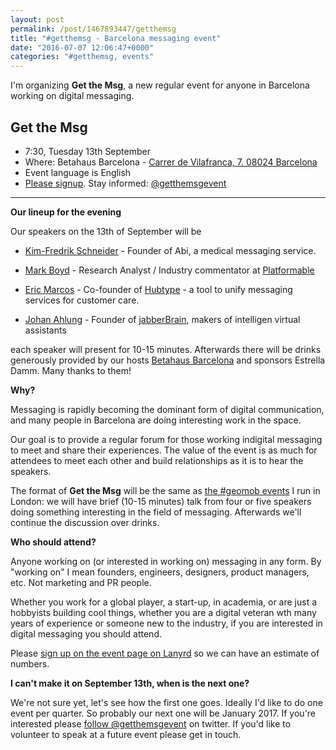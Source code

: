 ```yaml
---
layout: post
permalink: /post/1467893447/getthemsg
title: "#getthemsg - Barcelona messaging event"
date: "2016-07-07 12:06:47+0000"
categories: "#getthemsg, events"
---
```


I'm organizing **Get the Msg**, a new regular event for anyone in Barcelona
working on digital messaging.

## Get the Msg ##
  * 7:30, Tuesday 13th September
  * Where: Betahaus Barcelona - [Carrer de Vilafranca, 7. 08024 Barcelona](http://www.betahaus.es/contact/)
  * Event language is English
  * [Please signup](http://lanyrd.com/2016/getthemsg/). Stay informed: [@getthemsgevent](https://twitter.com/getthemsgevent)

---

**Our lineup for the evening**

Our speakers on the 13th of September will be

  * [Kim-Fredrik Schneider](http://hubtype.com) - Founder of Abi, a medical messaging service.  

  * [Mark Boyd](https://twitter.com/mgboydcom) - Research Analyst / Industry commentator at [Platformable](http://mgboyd.com)

  * [Eric Marcos](https://twitter.com/ericmarcosp) - Co-founder of [Hubtype](http://hubtype.com) - a tool to unify messaging services for customer care. 

  * [Johan Ahlung](https://twitter.com/JohanAhlund) - Founder of
[jabberBrain](http://www.jabberbrain.com/), makers of intelligen virtual assistants


each speaker will present for 10-15 minutes. Afterwards there will be drinks
generously provided by our hosts [Betahaus Barcelona](http://www.betahaus.es/)
and sponsors Estrella Damm. Many thanks to them!

**Why?**

Messaging is rapidly becoming the dominant form of digital communication, and
many people in Barcelona are doing interesting work in the space. 

Our goal is to provide a regular forum for those working indigital messaging to
meet and share their experiences. The value of the event is as much for
attendees to meet each other and build relationships as it is to hear the
speakers.

The format of **Get the Msg** will be the same as [the #geomob events](http://geomobldn.org) I run in London: we will have
brief (10-15 minutes) talk from four or five speakers doing something
interesting in the field of messaging. Afterwards we'll continue the
discussion over drinks. 

**Who should attend?**

Anyone working on (or interested in working on) messaging in any form. By
"working on" I mean founders, engineers, designers, product managers, etc. Not
marketing and PR people.

Whether you work for a global player, a start-up, in academia, or are just
a hobbyists building cool things, whether you are a digital veteran wth many
years of experience or someone new to the industry, if you are interested in
digital messaging you should attend.

Please [sign up on the event page on Lanyrd](http://lanyrd.com/2016/getthemsg/)
so we can have an estimate of numbers.

**I can't make it on September 13th, when is the next one?**

We're not sure yet, let's see how the first one goes. Ideally I'd like to do
one event per quarter. So probably our next one will be January 2017.
If you're interested please [follow @getthemsgevent](https://twitter.com/getthemsgevent) on twitter. If you'd like to volunteer to speak at a future event
please get in touch.








